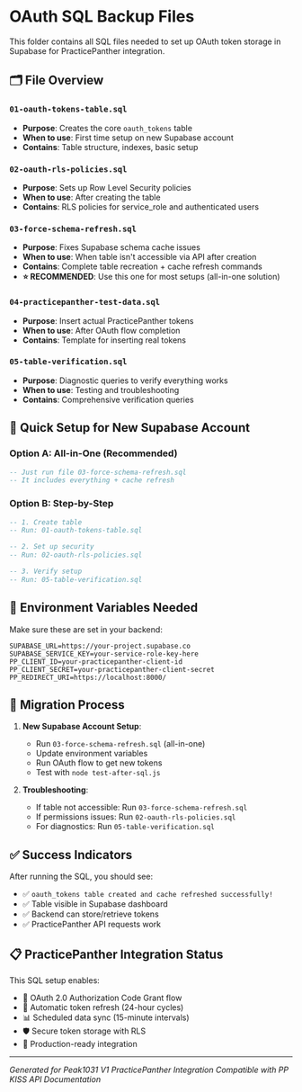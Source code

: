 # OAuth SQL Backup Files

This folder contains all SQL files needed to set up OAuth token storage in Supabase for PracticePanther integration.

## 🗂️ File Overview

### `01-oauth-tokens-table.sql`
- **Purpose**: Creates the core `oauth_tokens` table
- **When to use**: First time setup on new Supabase account
- **Contains**: Table structure, indexes, basic setup

### `02-oauth-rls-policies.sql`
- **Purpose**: Sets up Row Level Security policies
- **When to use**: After creating the table
- **Contains**: RLS policies for service_role and authenticated users

### `03-force-schema-refresh.sql`
- **Purpose**: Fixes Supabase schema cache issues
- **When to use**: When table isn't accessible via API after creation
- **Contains**: Complete table recreation + cache refresh commands
- **⭐ RECOMMENDED**: Use this one for most setups (all-in-one solution)

### `04-practicepanther-test-data.sql`
- **Purpose**: Insert actual PracticePanther tokens
- **When to use**: After OAuth flow completion
- **Contains**: Template for inserting real tokens

### `05-table-verification.sql`
- **Purpose**: Diagnostic queries to verify everything works
- **When to use**: Testing and troubleshooting
- **Contains**: Comprehensive verification queries

## 🚀 Quick Setup for New Supabase Account

### Option A: All-in-One (Recommended)
```sql
-- Just run file 03-force-schema-refresh.sql
-- It includes everything + cache refresh
```

### Option B: Step-by-Step
```sql
-- 1. Create table
-- Run: 01-oauth-tokens-table.sql

-- 2. Set up security
-- Run: 02-oauth-rls-policies.sql

-- 3. Verify setup
-- Run: 05-table-verification.sql
```

## 🔧 Environment Variables Needed

Make sure these are set in your backend:

```env
SUPABASE_URL=https://your-project.supabase.co
SUPABASE_SERVICE_KEY=your-service-role-key-here
PP_CLIENT_ID=your-practicepanther-client-id
PP_CLIENT_SECRET=your-practicepanther-client-secret
PP_REDIRECT_URI=https://localhost:8000/
```

## 🔄 Migration Process

1. **New Supabase Account Setup**:
   - Run `03-force-schema-refresh.sql` (all-in-one)
   - Update environment variables
   - Run OAuth flow to get new tokens
   - Test with `node test-after-sql.js`

2. **Troubleshooting**:
   - If table not accessible: Run `03-force-schema-refresh.sql`
   - If permissions issues: Run `02-oauth-rls-policies.sql`
   - For diagnostics: Run `05-table-verification.sql`

## ✅ Success Indicators

After running the SQL, you should see:
- ✅ `oauth_tokens table created and cache refreshed successfully!`
- ✅ Table visible in Supabase dashboard
- ✅ Backend can store/retrieve tokens
- ✅ PracticePanther API requests work

## 📋 PracticePanther Integration Status

This SQL setup enables:
- 🔐 OAuth 2.0 Authorization Code Grant flow
- 🔄 Automatic token refresh (24-hour cycles)
- 📊 Scheduled data sync (15-minute intervals)
- 🛡️ Secure token storage with RLS
- 🚀 Production-ready integration

---
*Generated for Peak1031 V1 PracticePanther Integration*
*Compatible with PP KISS API Documentation*